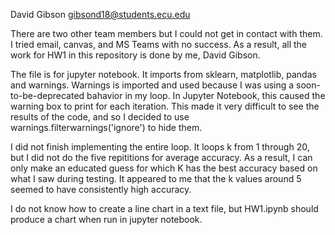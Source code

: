 David Gibson
gibsond18@students.ecu.edu

There are two other team members but I could not get in contact with them. I tried email, canvas, and MS Teams with no success.
As a result, all the work for HW1 in this repository is done by me, David Gibson.

The file is for jupyter notebook. It imports from sklearn, matplotlib, pandas and warnings.
Warnings is imported and used because I was using a soon-to-be-deprecated bahavior in my loop.
In Jupyter Notebook, this caused the warning box to print for each iteration. This made it very difficult to see the results of the code, and so I decided
to use warnings.filterwarnings('ignore') to hide them.

I did not finish implementing the entire loop. It loops k from 1 through 20, but I did not do the five repititions for average accuracy.
As a result, I can only make an educated guess for which K has the best accuracy based on what I saw during testing.
It appeared to me that the k values around 5 seemed to have consistently high accuracy.

I do not know how to create a line chart in a text file, but HW1.ipynb should produce a chart when run in jupyter notebook.
